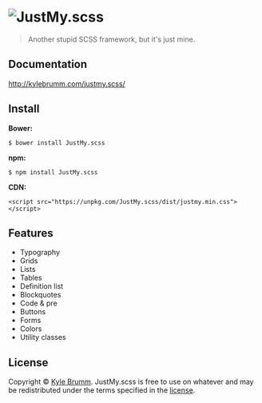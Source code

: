 # ![JustMy.scss](https://raw.githubusercontent.com/kjbrum/justmy.scss/master/media/justmy.png)

> Another stupid SCSS framework, but it's just mine.


## Documentation

http://kylebrumm.com/justmy.scss/


## Install

__Bower:__

```
$ bower install JustMy.scss
```

__npm:__

```
$ npm install JustMy.scss
```

__CDN:__

```
<script src="https://unpkg.com/JustMy.scss/dist/justmy.min.css"></script>
```


## Features

- Typography
- Grids
- Lists
- Tables
- Definition list
- Blockquotes
- Code & pre
- Buttons
- Forms
- Colors
- Utility classes


## License

Copyright © [Kyle Brumm](http://kylebrumm.com). JustMy.scss is free to use on whatever and may be redistributed under the terms specified in the [license](LICENSE.md).
